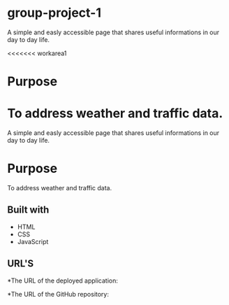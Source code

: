 # group-project-1
A simple and easly accessible page that shares useful informations in our day to day life.


<<<<<<< workarea1
# Purpose
To address weather and traffic data.
=======
A simple and easly accessible page that shares useful informations in our day to day life.

# Purpose
To address weather and traffic data.


## Built with
 * HTML 
 * CSS 
 * JavaScript

## URL'S

 *The URL of the deployed application: 
 
 *The URL of the GitHub repository: 
